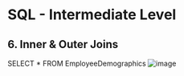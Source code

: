 # SQL - Intermediate Level


## 6. Inner & Outer Joins

SELECT * FROM EmployeeDemographics
![image](https://github.com/vatsal-patel-vkp/SQL/assets/107895872/e3a6945a-c2a4-4cea-b68f-b36557c3a33d)

